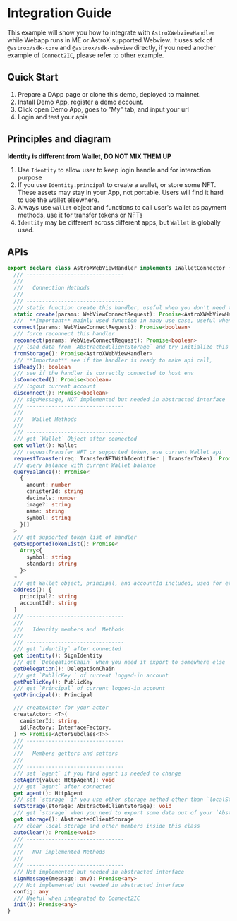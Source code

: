 # Integration Guide

This example will show you how to integrate with `AstroXWebviewHandler` while Webapp runs in ME or AstroX supported Webview.
It uses sdk of `@astrox/sdk-core` and `@astrox/sdk-webview` directly, if you need another example of `Connect2IC`, please refer to other example.

## Quick Start

1. Prepare a DApp page or clone this demo, deployed to mainnet.
2. Install Demo App, register a demo account.
3. Click open Demo App, goes to "My" tab, and input your url
4. Login and test your apis

## Principles and diagram

**Identity is different from Wallet, DO NOT MIX THEM UP**

1. Use `Identity` to allow user to keep login handle and for interaction purpose
2. If you use `Identity.principal` to create a wallet, or store some NFT. These assets may stay in your App, not portable. Users will find it hard to use the wallet elsewhere.
3. Always use `wallet` object and functions to call user's wallet as payment methods, use it for transfer tokens or NFTs
4. `Identity` may be different across different apps, but `Wallet` is globally used.

## APIs

```typescript
export declare class AstroXWebViewHandler implements IWalletConnector {
  /// -------------------------------
  ///
  ///   Connection Methods
  ///
  /// -------------------------------
  /// static function create this handler, useful when you don't need to initialize this handler first
  static create(params: WebViewConnectRequest): Promise<AstroXWebViewHandler>
  ///  **Important** mainly used function in many use case, useful when integrate with `Connect2IC`
  connect(params: WebViewConnectRequest): Promise<boolean>
  /// force reconnect this handler
  reconnect(params: WebViewConnectRequest): Promise<boolean>
  /// load data from `AbstractedClientStorage` and try initialize this handler, automatically used in `connect` method
  fromStorage(): Promise<AstroXWebViewHandler>
  /// **Important** see if the handler is ready to make api call,
  isReady(): boolean
  /// see if the handler is correctly connected to host env
  isConnected(): Promise<boolean>
  /// logout current account
  disconnect(): Promise<boolean>
  /// signMessage, NOT implemented but needed in abstracted interface
  /// -------------------------------
  ///
  ///   Wallet Methods
  ///
  /// -------------------------------
  /// get `Wallet` Object after connected
  get wallet(): Wallet
  /// requestTransfer NFT or supported token, use current Wallet api
  requestTransfer(req: TransferNFTWithIdentifier | TransferToken): Promise<any>
  /// query balance with current Wallet balance
  queryBalance(): Promise<
    {
      amount: number
      canisterId: string
      decimals: number
      image?: string
      name: string
      symbol: string
    }[]
  >
  /// get supported token list of handler
  getSupportedTokenList(): Promise<
    Array<{
      symbol: string
      standard: string
    }>
  >
  /// get Wallet object, principal, and accountId included, used for ethereum style
  address(): {
    principal?: string
    accountId?: string
  }
  /// -------------------------------
  ///
  ///   Identity members and  Methods
  ///
  /// -------------------------------
  /// get `identity` after connected
  get identity(): SignIdentity
  /// get `DelegationChain` when you need it export to somewhere else
  getDelegation(): DelegationChain
  /// get `PublicKey ` of current logged-in account
  getPublicKey(): PublicKey
  /// get `Principal` of current logged-in account
  getPrincipal(): Principal

  /// createActor for your actor
  createActor: <T>(
    canisterId: string,
    idlFactory: InterfaceFactory,
  ) => Promise<ActorSubclass<T>>
  /// -------------------------------
  ///
  ///   Members getters and setters
  ///
  /// -------------------------------
  /// set `agent` if you find agent is needed to change
  setAgent(value: HttpAgent): void
  /// get `agent` after connected
  get agent(): HttpAgent
  /// set `storage` if you use other storage method other than `localStorage` used here, but needed to implement with `AbstractedClientStorage`
  setStorage(storage: AbstractedClientStorage): void
  /// get `storage` when you need to export some data out of your `AbstractedClientStorage`
  get storage(): AbstractedClientStorage
  /// clear local storage and other members inside this class
  autoClear(): Promise<void>
  /// -------------------------------
  ///
  ///   NOT implemented Methods
  ///
  /// -------------------------------
  /// Not implemented but needed in abstracted interface
  signMessage(message: any): Promise<any>
  /// Not implemented but needed in abstracted interface
  config: any
  /// Useful when integrated to Connect2IC
  init(): Promise<any>
}
```
